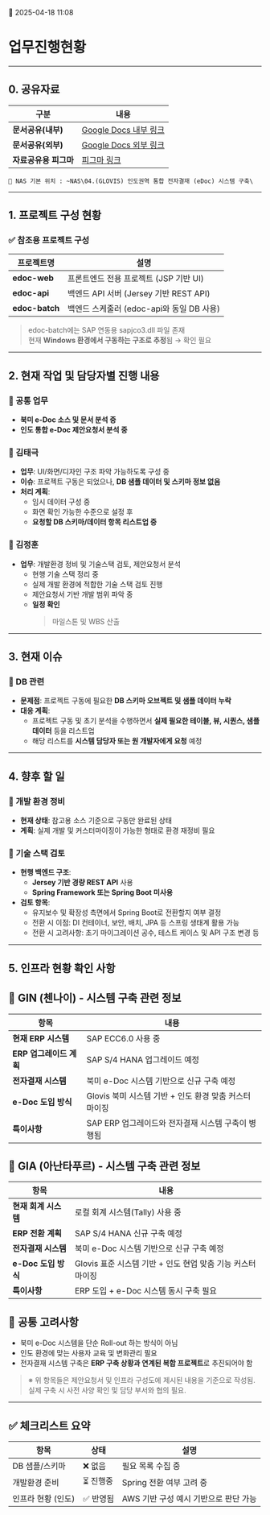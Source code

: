 📅 2025-04-18 11:08

# 업무진행현황

---

## 0. 공유자료

| 구분            | 내용                                                                                                                                      |
| ------------- | --------------------------------------------------------------------------------------------------------------------------------------- |
| **문서공유(내부)**  | [Google Docs 내부 링크](https://docs.google.com/spreadsheets/d/1OghWVS3eqvnZ7ueeAF7eY-f3wfS3FxLjSZorBFfUqZY/edit?gid=0#gid=0)               |
| **문서공유(외부)**  | [Google Docs 외부 링크](https://docs.google.com/spreadsheets/d/1uQmWCfZ3-msv9OtKHH69e9m4_L8zYkYVC9ut5n2_H8I/edit?gid=0#gid=0)               |
| **자료공유용 피그마** | [피그마 링크](https://www.figma.com/design/A7us2KPPEeJNq1z6Prorvy/%EC%9E%90%EB%A3%8C%EA%B3%B5%EC%9C%A0?node-id=14-1200&t=b6NIgiraOWDOaWcH-1) |

`📍 NAS 기본 위치 : ~NAS\04.(GLOVIS) 인도권역 통합 전자결재 (eDoc) 시스템 구축\`

---

## 1. 프로젝트 구성 현황

### ✅ 참조용 프로젝트 구성

| 프로젝트명          | 설명                              |
| -------------- | ------------------------------- |
| **edoc-web**   | 프론트엔드 전용 프로젝트 (JSP 기반 UI)       |
| **edoc-api**   | 백엔드 API 서버 (Jersey 기반 REST API) |
| **edoc-batch** | 백엔드 스케줄러 (edoc-api와 동일 DB 사용)   |

> edoc-batch에는 SAP 연동용 sapjco3.dll 파일 존재  
> 현재 **Windows 환경에서 구동하는 구조로 추정**됨 → 확인 필요

---

## 2. 현재 작업 및 담당자별 진행 내용

### 🔹 공통 업무  
- **북미 e-Doc 소스 및 문서 분석 중**
- **인도 통합 e-Doc 제안요청서 분석 중**

### 🔹 김태극
- **업무**: UI/화면/디자인 구조 파악 가능하도록 구성 중  
- **이슈**: 프로젝트 구동은 되었으나, **DB 샘플 데이터 및 스키마 정보 없음**  
- **처리 계획**:  
  - 임시 데이터 구성 중  
  - 화면 확인 가능한 수준으로 설정 후  
  - **요청할 DB 스키마/데이터 항목 리스트업 중**

### 🔹 김정훈
- **업무**: 개발환경 정비 및 기술스택 검토, 제안요청서 분석  
  - 현행 기술 스택 정리 중  
  - 실제 개발 환경에 적합한 기술 스택 검토 진행  
  - 제안요청서 기반 개발 범위 파악 중  
  - **일정 확인**
    > 마일스톤 및 WBS 산출



---

## 3. 현재 이슈

### 🔸 DB 관련
- **문제점**: 프로젝트 구동에 필요한 **DB 스키마 오브젝트 및 샘플 데이터 누락**
- **대응 계획**:
  - 프로젝트 구동 및 초기 분석을 수행하면서 **실제 필요한 테이블, 뷰, 시퀀스, 샘플 데이터** 등을 리스트업
  - 해당 리스트를 **시스템 담당자 또는 원 개발자에게 요청** 예정

---

## 4. 향후 할 일

### 🔹 개발 환경 정비
- **현재 상태**: 참고용 소스 기준으로 구동만 완료된 상태
- **계획**: 실제 개발 및 커스터마이징이 가능한 형태로 환경 재정비 필요

### 🔹 기술 스택 검토
- **현행 백엔드 구조**:
  - **Jersey 기반 경량 REST API** 사용
  - **Spring Framework 또는 Spring Boot 미사용**
- **검토 항목**:
  - 유지보수 및 확장성 측면에서 Spring Boot로 전환할지 여부 결정
  - 전환 시 이점: DI 컨테이너, 보안, 배치, JPA 등 스프링 생태계 활용 가능
  - 전환 시 고려사항: 초기 마이그레이션 공수, 테스트 케이스 및 API 구조 변경 등

---

## 5. 인프라 현황 확인 사항

## 📍 GIN (첸나이) - 시스템 구축 관련 정보

| 항목                  | 내용 |
|-----------------------|------|
| **현재 ERP 시스템**   | SAP ECC6.0 사용 중 |
| **ERP 업그레이드 계획** | SAP S/4 HANA 업그레이드 예정 |
| **전자결재 시스템**   | 북미 e-Doc 시스템 기반으로 신규 구축 예정 |
| **e-Doc 도입 방식**   | Glovis 북미 시스템 기반 + 인도 환경 맞춤 커스터마이징 |
| **특이사항**         | SAP ERP 업그레이드와 전자결재 시스템 구축이 병행됨 |

## 📍 GIA (아난타푸르) - 시스템 구축 관련 정보

| 항목                  | 내용 |
|-----------------------|------|
| **현재 회계 시스템**   | 로컬 회계 시스템(Tally) 사용 중 |
| **ERP 전환 계획**     | SAP S/4 HANA 신규 구축 예정 |
| **전자결재 시스템**   | 북미 e-Doc 시스템 기반으로 신규 구축 예정 |
| **e-Doc 도입 방식**   | Glovis 표준 시스템 기반 + 인도 현업 맞춤 기능 커스터마이징 |
| **특이사항**         | ERP 도입 + e-Doc 시스템 동시 구축 필요 |

## 📌 공통 고려사항

- 북미 e-Doc 시스템을 단순 Roll-out 하는 방식이 아님  
- 인도 환경에 맞는 사용자 교육 및 변화관리 필요  
- 전자결재 시스템 구축은 **ERP 구축 상황과 연계된 복합 프로젝트**로 추진되어야 함

> ※ 위 항목들은 제안요청서 및 인프라 구성도에 제시된 내용을 기준으로 작성됨.  
> 실제 구축 시 사전 사양 확인 및 담당 부서와 협의 필요.

---

## ✅ 체크리스트 요약

| 항목             | 상태     | 설명 |
|------------------|----------|------|
| DB 샘플/스키마     | ❌ 없음   | 필요 목록 수집 중 |
| 개발환경 준비     | ⏳ 진행중 | Spring 전환 여부 고려 중 |
| 인프라 현황 (인도) | ✅ 반영됨 | AWS 기반 구성 예시 기반으로 판단 가능 |
